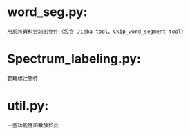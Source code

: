 # word_seg.py:
    用於將資料分詞的物件（包含 Jieba tool、Ckip_word_segment tool）
# Spectrum_labeling.py:
    範疇標注物件
# util.py:
    一些功能性函數放於此